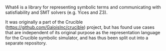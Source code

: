 What4 is a library for representing symbolic terms and communicating with
satisfiability and SMT solvers (e.g. Yices and Z3).

It was originally a part of the Crucible (https://github.com/GaloisInc/crucible)
project, but has found use cases that are independent of its original
purpose as the representation language for the Crucible symbolic
simulator, and has thus been split out into a separate repository.

